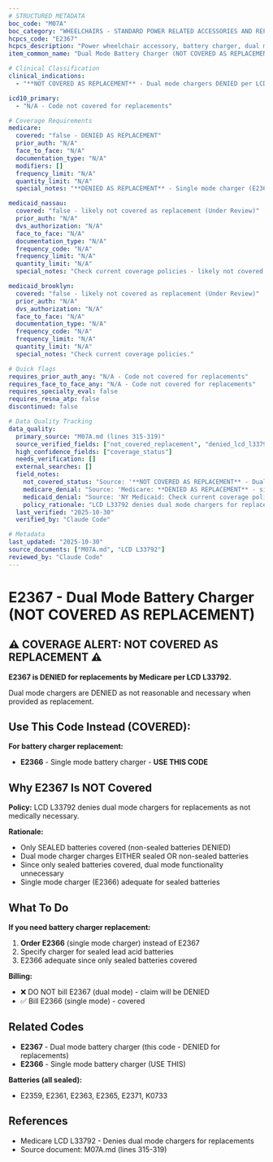 ```yaml
---
# STRUCTURED METADATA
boc_code: "M07A"
boc_category: "WHEELCHAIRS - STANDARD POWER RELATED ACCESSORIES AND REPAIRS"
hcpcs_code: "E2367"
hcpcs_description: "Power wheelchair accessory, battery charger, dual mode, for use with either battery type, sealed or non-sealed, each"
item_common_name: "Dual Mode Battery Charger (NOT COVERED AS REPLACEMENT)"

# Clinical Classification
clinical_indications:
  - "**NOT COVERED AS REPLACEMENT** - Dual mode chargers DENIED per LCD L33792"

icd10_primary:
  - "N/A - Code not covered for replacements"

# Coverage Requirements
medicare:
  covered: "false - DENIED AS REPLACEMENT"
  prior_auth: "N/A"
  face_to_face: "N/A"
  documentation_type: "N/A"
  modifiers: []
  frequency_limit: "N/A"
  quantity_limit: "N/A"
  special_notes: "**DENIED AS REPLACEMENT** - Single mode charger (E2366) should be provided for sealed batteries; dual mode not medically necessary per LCD L33792."

medicaid_nassau:
  covered: "false - likely not covered as replacement (Under Review)"
  prior_auth: "N/A"
  dvs_authorization: "N/A"
  face_to_face: "N/A"
  documentation_type: "N/A"
  frequency_code: "N/A"
  frequency_limit: "N/A"
  quantity_limit: "N/A"
  special_notes: "Check current coverage policies - likely not covered as replacement."

medicaid_brooklyn:
  covered: "false - likely not covered as replacement (Under Review)"
  prior_auth: "N/A"
  dvs_authorization: "N/A"
  face_to_face: "N/A"
  documentation_type: "N/A"
  frequency_code: "N/A"
  frequency_limit: "N/A"
  quantity_limit: "N/A"
  special_notes: "Check current coverage policies."

# Quick flags
requires_prior_auth_any: "N/A - Code not covered for replacements"
requires_face_to_face_any: "N/A - Code not covered for replacements"
requires_specialty_eval: false
requires_resna_atp: false
discontinued: false

# Data Quality Tracking
data_quality:
  primary_source: "M07A.md (lines 315-319)"
  source_verified_fields: ["not_covered_replacement", "denied_lcd_l33792", "use_e2366_instead"]
  high_confidence_fields: ["coverage_status"]
  needs_verification: []
  external_searches: []
  field_notes:
    not_covered_status: "Source: '**NOT COVERED AS REPLACEMENT** - Dual mode chargers DENIED as not reasonable and necessary when provided as replacement per LCD L33792 (since only sealed batteries covered, dual mode unnecessary).'"
    medicare_denial: "Source: 'Medicare: **DENIED AS REPLACEMENT** - single mode charger (E2366) should be provided for sealed batteries; dual mode not medically necessary.'"
    medicaid_denial: "Source: 'NY Medicaid: Check current coverage policies - likely not covered as replacement.'"
    policy_rationale: "LCD L33792 denies dual mode chargers for replacements. Since only sealed batteries covered (non-sealed DENIED), dual mode charger (charges either sealed OR non-sealed) is unnecessary. Single mode charger (E2366) adequate for sealed batteries only."
  last_verified: "2025-10-30"
  verified_by: "Claude Code"

# Metadata
last_updated: "2025-10-30"
source_documents: ["M07A.md", "LCD L33792"]
reviewed_by: "Claude Code"
---
```


# E2367 - Dual Mode Battery Charger (NOT COVERED AS REPLACEMENT)

## ⚠️ COVERAGE ALERT: NOT COVERED AS REPLACEMENT ⚠️

**E2367 is DENIED for replacements by Medicare per LCD L33792.**

Dual mode chargers are DENIED as not reasonable and necessary when provided as replacement.

## Use This Code Instead (COVERED):

**For battery charger replacement:**
- **E2366** - Single mode battery charger - **USE THIS CODE**

## Why E2367 Is NOT Covered

**Policy:** LCD L33792 denies dual mode chargers for replacements as not medically necessary.

**Rationale:**
- Only SEALED batteries covered (non-sealed batteries DENIED)
- Dual mode charger charges EITHER sealed OR non-sealed batteries
- Since only sealed batteries covered, dual mode functionality unnecessary
- Single mode charger (E2366) adequate for sealed batteries

## What To Do

**If you need battery charger replacement:**

1. **Order E2366** (single mode charger) instead of E2367
2. Specify charger for sealed lead acid batteries
3. E2366 adequate since only sealed batteries covered

**Billing:**
- ❌ DO NOT bill E2367 (dual mode) - claim will be DENIED
- ✅ Bill E2366 (single mode) - covered

## Related Codes

- **E2367** - Dual mode battery charger (this code - DENIED for replacements)
- **E2366** - Single mode battery charger (USE THIS)

**Batteries (all sealed):**
- E2359, E2361, E2363, E2365, E2371, K0733

## References

- Medicare LCD L33792 - Denies dual mode chargers for replacements
- Source document: M07A.md (lines 315-319)
